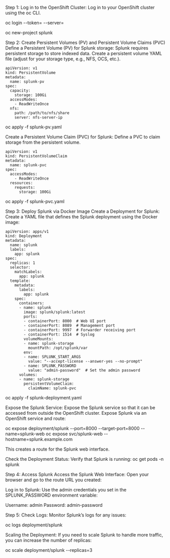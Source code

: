 Step 1: Log in to the OpenShift Cluster: Log in to your OpenShift cluster using the oc CLI.

oc login --token=<your-token> --server=<your-server>

oc new-project splunk

Step 2: Create Persistent Volumes (PV) and Persistent Volume Claims (PVC)
Define a Persistent Volume (PV) for Splunk storage: Splunk requires persistent storage to store indexed data. Create a persistent volume YAML file (adjust for your storage type, e.g., NFS, OCS, etc.).

```
apiVersion: v1
kind: PersistentVolume
metadata:
  name: splunk-pv
spec:
  capacity:
    storage: 100Gi
  accessModes:
    - ReadWriteOnce
  nfs:
    path: /path/to/nfs/share
    server: nfs-server-ip
```

oc apply -f splunk-pv.yaml

Create a Persistent Volume Claim (PVC) for Splunk: Define a PVC to claim storage from the persistent volume.

```
apiVersion: v1
kind: PersistentVolumeClaim
metadata:
  name: splunk-pvc
spec:
  accessModes:
    - ReadWriteOnce
  resources:
    requests:
      storage: 100Gi
```

oc apply -f splunk-pvc.yaml

Step 3: Deploy Splunk via Docker Image
Create a Deployment for Splunk: Create a YAML file that defines the Splunk deployment using the Docker image:

```
apiVersion: apps/v1
kind: Deployment
metadata:
  name: splunk
  labels:
    app: splunk
spec:
  replicas: 1
  selector:
    matchLabels:
      app: splunk
  template:
    metadata:
      labels:
        app: splunk
    spec:
      containers:
      - name: splunk
        image: splunk/splunk:latest
        ports:
        - containerPort: 8000  # Web UI port
        - containerPort: 8089  # Management port
        - containerPort: 9997  # Forwarder receiving port
        - containerPort: 1514  # Syslog
        volumeMounts:
        - name: splunk-storage
          mountPath: /opt/splunk/var
        env:
        - name: SPLUNK_START_ARGS
          value: "--accept-license --answer-yes --no-prompt"
        - name: SPLUNK_PASSWORD
          value: "admin-password"  # Set the admin password
      volumes:
      - name: splunk-storage
        persistentVolumeClaim:
          claimName: splunk-pvc
```

oc apply -f splunk-deployment.yaml

Expose the Splunk Service: Expose the Splunk service so that it can be accessed from outside the OpenShift cluster.
Expose Splunk via an OpenShift service and route:

oc expose deployment/splunk --port=8000 --target-port=8000 --name=splunk-web
oc expose svc/splunk-web --hostname=splunk.example.com

This creates a route for the Splunk web interface.

Check the Deployment Status: Verify that Splunk is running:
oc get pods -n splunk

Step 4: Access Splunk
Access the Splunk Web Interface: Open your browser and go to the route URL you created:

Log in to Splunk: Use the admin credentials you set in the SPLUNK_PASSWORD environment variable:

Username: admin
Password: admin-password

Step 5: Check Logs: Monitor Splunk’s logs for any issues:

oc logs deployment/splunk

Scaling the Deployment: If you need to scale Splunk to handle more traffic, you can increase the number of replicas:

oc scale deployment/splunk --replicas=3
